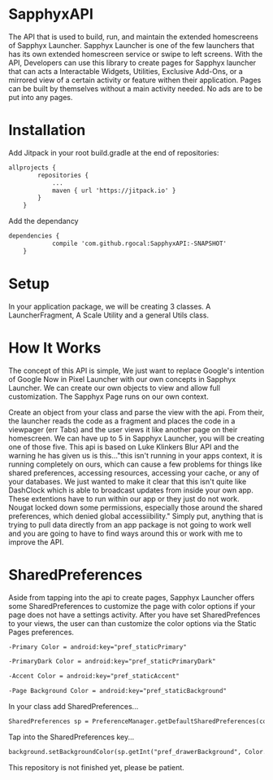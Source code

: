 # SapphyxAPI
The API that is used to build, run, and maintain the extended homescreens of Sapphyx Launcher. 
Sapphyx Launcher is one of the few launchers that has its own extended homescreen service or swipe to left screens. 
With the API, Developers can use this library to create pages for Sapphyx launcher that can acts a Interactable Widgets, Utilities, Exclusive Add-Ons, or a mirrored view of a certain activity or feature withen their application. 
Pages can be built by themselves without a main activity needed. 
No ads are to be put into any pages.

# Installation

Add Jitpack in your root build.gradle at the end of repositories:
```xml
allprojects {
		repositories {
			...
			maven { url 'https://jitpack.io' }
		}
	}
```
Add the dependancy
```xml
dependencies {
	        compile 'com.github.rgocal:SapphyxAPI:-SNAPSHOT'
	}
```

# Setup

In your application package, we will be creating 3 classes. A LauncherFragment, A Scale Utility and a general Utils class.

# How It Works
The concept of this API is simple, We just want to replace Google's intention of Google Now in Pixel Launcher with our own concepts in Sapphyx Launcher. We can create our own objects to view and allow full customization. The Sapphyx Page runs on our own context.

Create an object from your class and parse the view with the api. From their, the launcher reads the code as a fragment and places the code in a viewpager (err Tabs) and the user views it like another page on their homescreen. We can have up to 5 in Sapphyx Launcher, you will be creating one of those five. This api is based on Luke Klinkers Blur API and the warning he has given us is this..."this isn't running in your apps context, it is running completely on ours, which can cause a few problems for things like shared preferences, accessing resources, accessing your cache, or any of your databases. We just wanted to make it clear that this isn't quite like DashClock which is able to broadcast updates from inside your own app. These extentions have to run within our app or they just do not work. Nougat locked down some permissions, especially those around the shared preferences, which denied global accessiibility." Simply put, anything that is trying to pull data directly from an app package is not going to work well and you are going to have to find ways around this or work with me to improve the API. 

# SharedPreferences
Aside from tapping into the api to create pages, Sapphyx Launcher offers some SharedPreferences to customize the page with color options if your page does not have a settings activity. After you have set SharedPrefences to your views, the user can than customize the color options via the Static Pages preferences. 

```xml
-Primary Color = android:key="pref_staticPrimary"

-PrimaryDark Color = android:key="pref_staticPrimaryDark"

-Accent Color = android:key="pref_staticAccent"

-Page Background Color = android:key="pref_staticBackground"
```

In your class add SharedPreferences...

```xml
SharedPreferences sp = PreferenceManager.getDefaultSharedPreferences(context);
```

Tap into the SharedPreferences key...

```xml
background.setBackgroundColor(sp.getInt("pref_drawerBackground", Color.WHITE));
```
This repository is not finished yet, please be patient.

